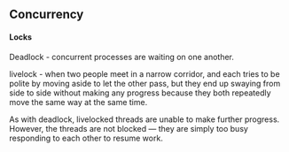 Concurrency
-

#### Locks

Deadlock - concurrent processes are waiting on one another.

livelock - when two people meet in a narrow corridor,
and each tries to be polite by moving aside to let the other pass,
but they end up swaying from side to side without making any progress
because they both repeatedly move the same way at the same time.

As with deadlock, livelocked threads are unable to make further progress.
However, the threads are not blocked — they are simply too busy responding to each other to resume work.
